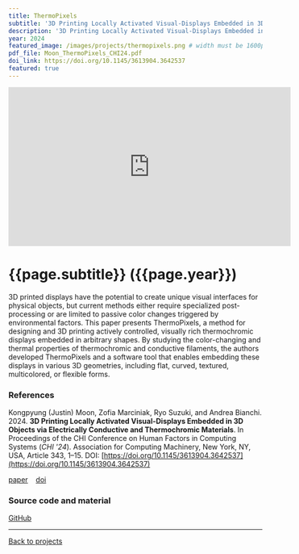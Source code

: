 ```yaml
---
title: ThermoPixels
subtitle: '3D Printing Locally Activated Visual-Displays Embedded in 3D Objects'
description: '3D Printing Locally Activated Visual-Displays Embedded in 3D Objects via Electrically Conductive and Thermochromic Materials'
year: 2024
featured_image: /images/projects/thermopixels.png # width must be 1600px
pdf_file: Moon_ThermoPixels_CHI24.pdf
doi_link: https://doi.org/10.1145/3613904.3642537
featured: true
---
```


<iframe width="560" height="315" src="https://www.youtube.com/embed/UPplIn-6F6A" frameborder="0" allow="accelerometer; autoplay; encrypted-media; gyroscope; picture-in-picture" allowfullscreen></iframe>

<!-- DO NOT CHANGE MANUALLY -->

# {{page.subtitle}} ({{page.year}})

3D printed displays have the potential to create unique visual interfaces for physical objects, but current methods either require specialized post-processing or are limited to passive color changes triggered by environmental factors. This paper presents ThermoPixels, a method for designing and 3D printing actively controlled, visually rich thermochromic displays embedded in arbitrary shapes. By studying the color-changing and thermal properties of thermochromic and conductive filaments, the authors developed ThermoPixels and a software tool that enables embedding these displays in various 3D geometries, including flat, curved, textured, multicolored, or flexible forms.

### References

Kongpyung (Justin) Moon, Zofia Marciniak, Ryo Suzuki, and Andrea Bianchi. 2024. **3D Printing Locally Activated Visual-Displays Embedded in 3D Objects via Electrically Conductive and Thermochromic Materials**. In Proceedings of the CHI Conference on Human Factors in Computing Systems (_CHI '24_). Association for Computing Machinery, New York, NY, USA, Article 343, 1–15. DOI: [https://doi.org/10.1145/3613904.3642537](https://doi.org/10.1145/3613904.3642537)

<!-- DO NOT CHANGE MANUALLY -->

<a href="{{ site.url }}/files/{{ page.year }}/{{ page.pdf_file }}" target="_blank">paper</a>&nbsp;&nbsp;&nbsp;
<a href="{{ page.doi_link }}" target="_blank">doi</a>

### Source code and material

[GitHub](https://github.com/makelab-kaist/ThermoPixels)

---

<a href="/index.html" class="button button--large">Back to projects</a>
